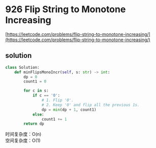 # 926 Flip String to Monotone Increasing
[https://leetcode.com/problems/flip-string-to-monotone-increasing/](https://leetcode.com/problems/flip-string-to-monotone-increasing/)


## solution

```python
class Solution:
    def minFlipsMonoIncr(self, s: str) -> int:
        dp = 0
        count1 = 0

        for c in s:
            if c == '0':
                # 1. Flip '0'.
                # 2. Keep '0' and flip all the previous 1s.
                dp = min(dp + 1, count1)
            else:
                count1 += 1
        return dp
```
时间复杂度：O(n) <br>
空间复杂度：O(1)
